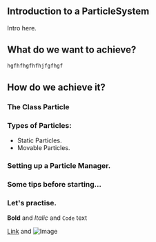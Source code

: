 


## Introduction to a ParticleSystem

Intro here.

## What do we want to achieve?
``` markdown
hgfhfhgfhfhjfgfhgf
```


## How do we achieve it?

### The Class Particle

### Types of Particles:
- Static Particles.
- Movable Particles.

### Setting up a Particle Manager.


### Some tips before starting...

### Let's practise.



**Bold** and _Italic_ and `Code` text

[Link](url) and ![Image](src)
